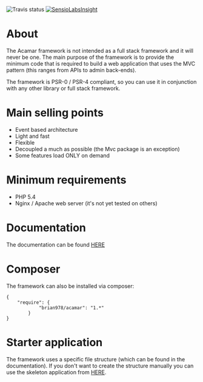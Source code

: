 ![](https://travis-ci.org/brian978/Acamar-Framework.svg?branch=master "Travis status")
[![SensioLabsInsight](https://insight.sensiolabs.com/projects/f7a0d15f-6fa2-4c24-844e-2dad70c2a950/small.png)](https://insight.sensiolabs.com/projects/f7a0d15f-6fa2-4c24-844e-2dad70c2a950)


# About

The Acamar framework is not intended as a full stack framework and it will never be one. The main purpose of the
framework is to provide the minimum code that is required to build a web application that uses the MVC pattern (this
ranges from APIs to admin back-ends).

The framework is PSR-0 / PSR-4 compliant, so you can use it in conjunction with any other library or full stack
framework.

# Main selling points
* Event based architecture
* Light and fast
* Flexible
* Decoupled a much as possible (the Mvc package is an exception)
* Some features load ONLY on demand

# Minimum requirements
* PHP 5.4
* Nginx / Apache web server (it's not yet tested on others)

# Documentation

The documentation can be found [HERE](http://acamar.no-ip.biz)

# Composer

The framework can also be installed via composer:

    {
        "require": {
                "brian978/acamar": "1.*"
            }
    }

# Starter application

The framework uses a specific file structure (which can be found in the documentation).
If you don't want to create the structure manually you can use the skeleton application
from [HERE](https://github.com/brian978/Acamar-SkeletonApplication).
